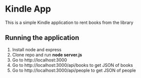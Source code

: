 # Kindle App
This is a simple Kindle application to rent books from the library

## Running the application

1. Install node and express
2. Clone repo and run **node server.js**
3. Go to http://localhost:3000
4. Go to http://localhost:3000/api/books to get JSON of books
5. Go to http://localhost:3000/api/people to get JSON of people
